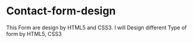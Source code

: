# Contact-form-design
This Form are design by HTML5 and CSS3. I will Design different Type of form by HTML5, CSS3 
